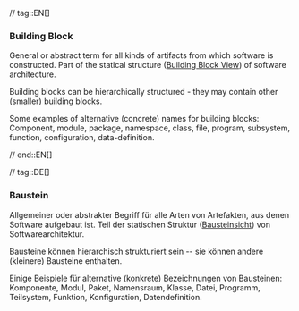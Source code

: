 // tag::EN[]
### Building Block

General or abstract term for all kinds of artifacts from which software is constructed.
Part of the statical structure ([Building Block View](#term-building-block-view))
of software architecture.

  Building blocks can be hierarchically structured - they may contain other (smaller)
  building blocks.

  Some examples of alternative (concrete) names for building blocks:
  Component, module, package, namespace, class,
  file, program, subsystem, function, configuration, data-definition.


// end::EN[]

// tag::DE[]
### Baustein

Allgemeiner oder abstrakter Begriff für alle Arten von Artefakten, aus
denen Software aufgebaut ist. Teil der statischen Struktur
([Bausteinsicht](#term-building-block-view)) von Softwarearchitektur.

Bausteine können hierarchisch strukturiert sein -- sie können andere
(kleinere) Bausteine enthalten.

Einige Beispiele für alternative (konkrete) Bezeichnungen von
Bausteinen: Komponente, Modul, Paket,
Namensraum, Klasse, Datei, Programm, Teilsystem, Funktion,
Konfiguration, Datendefinition.

